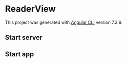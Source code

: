 # ReaderView

This project was generated with [Angular CLI](https://github.com/angular/angular-cli) version 7.3.9.

## Start server
## Start app
